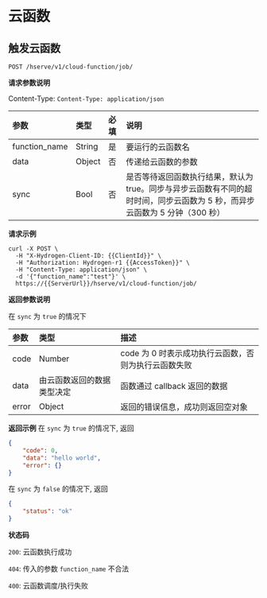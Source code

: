 # 云函数

## 触发云函数

`POST /hserve/v1/cloud-function/job/`

**请求参数说明**

Content-Type: `Content-Type: application/json`

| 参数          | 类型 | 必填 | 说明 |
| :----------   | :--- | :--- | :--- |
| function_name | String | 是  | 要运行的云函数名 |
| data          | Object | 否  | 传递给云函数的参数 |
| sync          | Bool   | 否  | 是否等待返回函数执行结果，默认为 true。同步与异步云函数有不同的超时时间，同步云函数为 5 秒，而异步云函数为 5 分钟（300 秒）|

**请求示例**
```shell
curl -X POST \
  -H "X-Hydrogen-Client-ID: {{ClientId}}" \
  -H "Authorization: Hydrogen-r1 {{AccessToken}}" \
  -H "Content-Type: application/json" \
  -d '{"function_name":"test"}' \
  https://{{ServerUrl}}/hserve/v1/cloud-function/job/
```

**返回参数说明**

在 `sync` 为 `true` 的情况下

| 参数   | 类型                   | 描述 |
| :---- | :--------------------- | :-- |
| code  | Number                 | code 为 0 时表示成功执行云函数，否则为执行云函数失败 |
| data  | 由云函数返回的数据类型决定 | 函数通过 callback 返回的数据 |
| error | Object                 | 返回的错误信息，成功则返回空对象 |

**返回示例**
在 `sync` 为 `true` 的情况下, 返回
```json
{
    "code": 0,
    "data": "hello world",
    "error": {}
}
```

在 `sync` 为 `false` 的情况下, 返回
```json
{
    "status": "ok"
}
```

**状态码**

`200`: 云函数执行成功

`404`: 传入的参数 `function_name` 不合法

`400`: 云函数调度/执行失败
